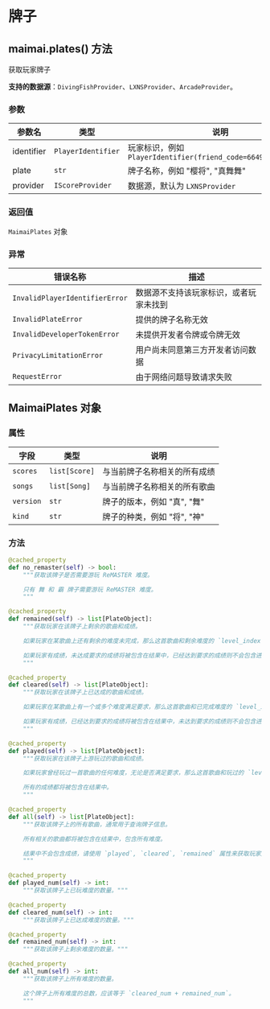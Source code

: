 # 牌子

## maimai.plates() 方法

获取玩家牌子

**支持的数据源**：`DivingFishProvider`、`LXNSProvider`、`ArcadeProvider`。

### 参数

| 参数名     | 类型               | 说明                                                          |
|------------|--------------------|-------------------------------------------------------------|
| identifier | `PlayerIdentifier` | 玩家标识，例如 `PlayerIdentifier(friend_code=664994421382429)` |
| plate      | `str`              | 牌子名称，例如 "樱将", "真舞舞"                                |
| provider   | `IScoreProvider`   | 数据源，默认为 `LXNSProvider`                                  |

### 返回值

`MaimaiPlates` 对象

### 异常

| 错误名称                       | 描述                                  |
|--------------------------------|-------------------------------------|
| `InvalidPlayerIdentifierError` | 数据源不支持该玩家标识，或者玩家未找到 |
| `InvalidPlateError`            | 提供的牌子名称无效                    |
| `InvalidDeveloperTokenError`   | 未提供开发者令牌或令牌无效            |
| `PrivacyLimitationError`       | 用户尚未同意第三方开发者访问数据      |
| `RequestError`                 | 由于网络问题导致请求失败              |

## MaimaiPlates 对象

### 属性

| 字段      | 类型          | 说明                         |
|-----------|---------------|----------------------------|
| `scores`  | `list[Score]` | 与当前牌子名称相关的所有成绩 |
| `songs`   | `list[Song]`  | 与当前牌子名称相关的所有歌曲 |
| `version` | `str`         | 牌子的版本，例如 "真", "舞"   |
| `kind`    | `str`         | 牌子的种类，例如 "将", "神"   |

### 方法

```python
@cached_property
def no_remaster(self) -> bool:
    """获取该牌子是否需要游玩 ReMASTER 难度。

    只有 舞 和 霸 牌子需要游玩 ReMASTER 难度。
    """

@cached_property
def remained(self) -> list[PlateObject]:
    """获取玩家在该牌子上剩余的歌曲和成绩。

    如果玩家在某歌曲上还有剩余的难度未完成，那么这首歌曲和剩余难度的 `level_index` 将被包含在结果中。

    如果玩家有成绩，未达成要求的成绩将被包含在结果中，已经达到要求的成绩则不会包含进来。
    """

@cached_property
def cleared(self) -> list[PlateObject]:
    """获取玩家在该牌子上已达成的歌曲和成绩。

    如果玩家在某歌曲上有一个或多个难度满足要求，那么这首歌曲和已完成难度的 `level_index` 将被包含在结果中，否则不会。

    如果玩家有成绩，已经达到要求的成绩将被包含在结果中，未达到要求的成绩则不会包含进来。
    """

@cached_property
def played(self) -> list[PlateObject]:
    """获取玩家在该牌子上游玩过的歌曲和成绩。

    如果玩家曾经玩过一首歌曲的任何难度，无论是否满足要求，那么这首歌曲和玩过的 `level_index` 将被包含在结果中。

    所有的成绩都将被包含在结果中。
    """

@cached_property
def all(self) -> list[PlateObject]:
    """获取该牌子上的所有歌曲，通常用于查询牌子信息。

    所有相关的歌曲都将被包含在结果中，包含所有难度。

    结果中不会包含成绩，请使用 `played`, `cleared`, `remained` 属性来获取玩家成绩。
    """

@cached_property
def played_num(self) -> int:
    """获取该牌子上已玩难度的数量。"""

@cached_property
def cleared_num(self) -> int:
    """获取该牌子上已达成难度的数量。"""

@cached_property
def remained_num(self) -> int:
    """获取该牌子上剩余难度的数量。"""

@cached_property
def all_num(self) -> int:
    """获取该牌子上所有难度的数量。

    这个牌子上所有难度的总数，应该等于 `cleared_num + remained_num`。
    """
```